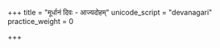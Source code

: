 +++
title = "मूर्धानं दिवः - आज्यदोहम्"
unicode_script = "devanagari"
practice_weight = 0

+++
<div class="js_include" url="/vedAH/sAma/paravastu-saama/devaH/agniH/mUrdhAnam-divaH-Ajyadoham/"  newLevelForH1="1" includeTitle="true"> </div>
